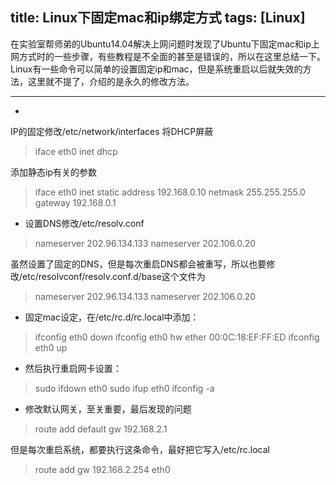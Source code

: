 title: Linux下固定mac和ip绑定方式
tags: [Linux]
----------
在实验室帮师弟的Ubuntu14.04解决上网问题时发现了Ubuntu下固定mac和ip上网方式时的一些步骤，有些教程是不全面的甚至是错误的，所以在这里总结一下。
Linux有一些命令可以简单的设置固定ip和mac，但是系统重启以后就失效的方法，这里就不提了，介绍的是永久的修改方法。


----------

 - 

IP的固定修改/etc/network/interfaces
 将DHCP屏蔽 
> iface eth0 inet dhcp

 添加静态ip有关的参数
>   iface eth0 inet static
    address 192.168.0.10
    netmask 255.255.255.0
    gateway 192.168.0.1
    

 

 - 设置DNS修改/etc/resolv.conf
> nameserver 202.96.134.133
  nameserver 202.106.0.20

虽然设置了固定的DNS，但是每次重启DNS都会被重写，所以也要修改/etc/resolvconf/resolv.conf.d/base这个文件为
>nameserver 202.96.134.133
 nameserver 202.106.0.20
 

 - 固定mac设定，在/etc/rc.d/rc.local中添加：

>ifconfig eth0 down
ifconfig eth0 hw ether 00:0C:18:EF:FF:ED
ifconfig eth0 up

 - 然后执行重启网卡设置：
> sudo ifdown eth0
 sudo ifup eth0 
  ifconfig -a
 
 - 修改默认网关，至关重要，最后发现的问题

> route add default gw 192.168.2.1 

但是每次重启系统，都要执行这条命令，最好把它写入/etc/rc.local 
> route add gw 192.168.2.254 eth0


